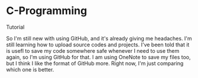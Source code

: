 # C-Programming
Tutorial

So I'm still new with using GitHub, and it's already giving me headaches. I'm still learning how to upload source codes and projects. I've been told that it is usefl to save my code somewhere safe whenever I need to use them again, so I'm using GitHub for that. I am using OneNote to save my files too, but I think I like the format of GitHub more. Right now, I'm just comparing which one is better.
